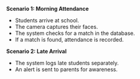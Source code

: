 **Scenario 1: Morning Attendance**

- Students arrive at school.
- The camera captures their faces.
- The system checks for a match in the database.
- If a match is found, attendance is recorded.

**Scenario 2: Late Arrival**

- The system logs late students separately.
- An alert is sent to parents for awareness.

